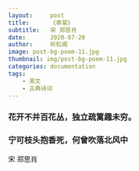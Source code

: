```yaml
---
layout:     post
title:      《寒菊》
subtitle:   宋 郑思肖
date:       2020-07-20
author:     听松阁
image: post-bg-poem-11.jpg
thumbnail: img/post-bg-poem-11.jpg
categories: documentation
tags:
    - 美文
    - 古典诗词
---
```


### 花开不并百花丛，独立疏篱趣未穷。
### 宁可枝头抱香死，何曾吹落北风中

宋 郑思肖